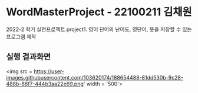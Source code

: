 # WordMasterProject - 22100211 김채원
2022-2 학기 실전프로젝트 project1.
영어 단어의 난이도, 영단어, 뜻을 저장할 수 있는 프로그램 제작

## 실행 결과화면
<img src = https://user-images.githubusercontent.com/103620174/188654488-81dd530b-9c28-488b-88f7-444b3aa22e69.png' width = '500'>

